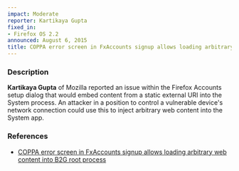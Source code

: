 ```yaml
---
impact: Moderate
reporter: Kartikaya Gupta
fixed_in:
- Firefox OS 2.2
announced: August 6, 2015
title: COPPA error screen in FxAccounts signup allows loading arbitrary web content into B2G root process
---
```


<h3>Description</h3>

<p><strong>Kartikaya Gupta</strong> of Mozilla reported an issue within the Firefox Accounts setup dialog
that would embed content from a static external URI into the System process. An attacker in a position
to control a vulnerable device's network connection could use this to inject arbitrary web content
into the System app.</p>

<h3>References</h3>

<ul>
  <li>
    <a href="https://bugzilla.mozilla.org/show_bug.cgi?id=1123433">
    COPPA error screen in FxAccounts signup allows loading arbitrary web content into B2G root process</a>
  </li>
</ul>
